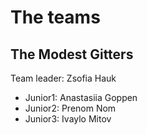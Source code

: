 # The teams 

## The Modest Gitters
Team leader: Zsofia Hauk

* Junior1: Anastasiia Goppen
* Junior2: Prenom Nom
* Junior3: Ivaylo Mitov